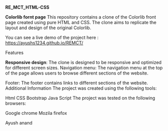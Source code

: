 **RE_MCT_HTML-CSS**

**Colorlib fornt page**
This repository contains a clone of the Colorlib front page created using pure HTML and CSS. The clone aims to replicate the layout and design of the original Colorlib.

You can see a live demo of the project here : https://ayushs1234.github.io/REMCT/

Features

**Responsive design**: The clone is designed to be responsive and optimized for different screen sizes. Navigation menu: The navigation menu at the top of the page allows users to browse different sections of the website.

Footer: The footer contains links to different sections of the website.
Additional Information
The project was created using the following tools:

Html
CSS
Bootstrap
Java Script
The project was tested on the following browsers:

Google chrome
Mozila firefox

Ayush anand


